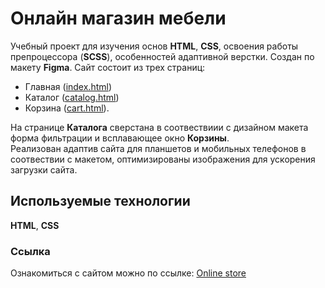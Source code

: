 # Онлайн магазин мебели

Учебный проект для изучения основ **HTML**, **CSS**, освоения работы препроцессора (**SCSS**), особенностей адаптивной верстки. Создан по макету **Figma**.
Сайт состоит из трех страниц: 
* Главная ([index.html](https://github.com/ElenaPelevina/Online-store/blob/main/index.html))
* Каталог ([catalog.html](https://github.com/ElenaPelevina/Online-store/blob/main/catalog.html))
* Корзина ([cart.html](https://github.com/ElenaPelevina/Online-store/blob/main/cart.html)).

На странице **Каталога** сверстана в соотвествиии с дизайном макета форма фильтрации и всплавающее окно **Корзины**.\
Реализован адаптив сайта для планшетов и мобильных телефонов в соотвествии с макетом, оптимизированы изображения для ускорения загрузки сайта.

## Используемые технологии

**HTML**, **CSS**

### Ссылка

Ознакомиться с сайтом можно по ссылке: [Online store](https://elenapelevina.github.io/Online-store/)
